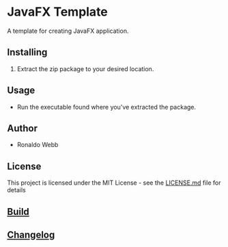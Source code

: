 # JavaFX Template

A template for creating JavaFX application.

## Installing

1. Extract the zip package to your desired location.

## Usage

* Run the executable found where you've extracted the package.

## Author

* Ronaldo Webb

## License

This project is licensed under the MIT License - see the [LICENSE.md](LICENSE.md) file for details

## [Build](BUILD.md)

## [Changelog](CHANGELOG.md)

